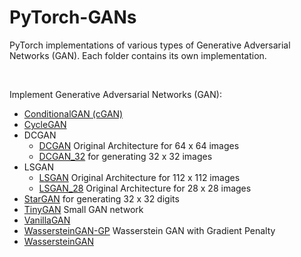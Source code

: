 # PyTorch-GANs
PyTorch implementations of various types of Generative Adversarial Networks (GAN). Each folder contains its own implementation.

<br>

Implement Generative Adversarial Networks (GAN):

- <a href="./ConditionalGAN/">ConditionalGAN (cGAN)</a>
- <a href="./CycleGAN/">CycleGAN</a>
- DCGAN
  - <a href="./DCGAN/">DCGAN</a> Original Architecture for 64 x 64 images
  - <a href="./DCGAN_32/">DCGAN_32</a> for generating 32 x 32 images
- LSGAN
  - <a href="./LSGAN/">LSGAN</a>  Original Architecture for 112 x 112 images
  - <a href="./LSGAN_28/">LSGAN_28</a> Original Architecture for 28 x 28 images
- <a href="./StarGAN_Digits/">StarGAN</a> for generating 32 x 32 digits
- <a href="./TinyGAN/">TinyGAN</a> Small GAN network 
- <a href="./VanillaGAN/">VanillaGAN</a>
- <a href="./WassersteinGAN-GP/">WassersteinGAN-GP</a> Wasserstein GAN with Gradient Penalty
- <a href="./WassersteinGAN/">WassersteinGAN</a>
